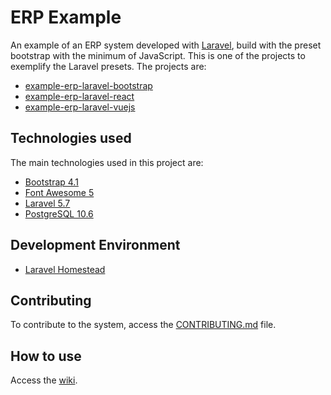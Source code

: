 # ERP Example

An example of an ERP system developed with [Laravel](https://laravel.com/), build with the preset bootstrap with the minimum of JavaScript. This is one of the projects to exemplify the Laravel presets. The projects are:

* [example-erp-laravel-bootstrap](https://github.com/afgloeden/example-erp-laravel-bootstrap)
* [example-erp-laravel-react](https://github.com/afgloeden/example-erp-laravel-react)
* [example-erp-laravel-vuejs](https://github.com/afgloeden/example-erp-laravel-vuejs)

## Technologies used

The main technologies used in this project are:

* [Bootstrap 4.1](https://getbootstrap.com/docs/4.1/)
* [Font Awesome 5](https://fontawesome.com/cheatsheet)
* [Laravel 5.7](https://laravel.com/docs/5.7)
* [PostgreSQL 10.6](https://www.postgresql.org/docs/10/static/index.html)

## Development Environment

* [Laravel Homestead](https://laravel.com/docs/5.7/homestead)

## Contributing

To contribute to the system, access the [CONTRIBUTING.md](https://github.com/afgloeden/example-erp-laravel-bootstrap/blob/master/CONTRIBUTING.md) file.

## How to use

Access the [wiki](https://github.com/afgloeden/example-erp-laravel-bootstrap/wiki).